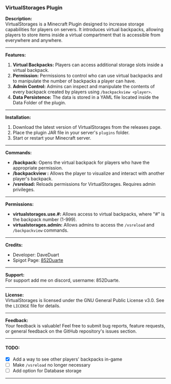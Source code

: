 ### VirtualStorages Plugin

**Description:**  
VirtualStorages is a Minecraft Plugin designed to increase storage capabilities for players on servers. It introduces virtual backpacks, allowing players to store items inside a virtual compartment that is accessible from everywhere and anywhere.

---

**Features:**

1. **Virtual Backpacks:** Players can access additional storage slots inside a virtual backpack.
2. **Permission:** Permissions to control who can use virtual backpacks and to manipulate the number of backpacks a player can have.
3. **Admin Control:** Admins can inspect and manipulate the contents of every backpack created by players using `/backpackview <player>`.
4. **Data Persistence:** The data is stored in a YAML file located inside the Data Folder of the plugin.
---

**Installation:**

1. Download the latest version of VirtualStorages from the releases page.
2. Place the plugin JAR file in your server's `plugins` folder.
3. Start or restart your Minecraft server.

---

**Commands:**

- **/backpack:** Opens the virtual backpack for players who have the appropriate permission.
- **/backpackview <player>:** Allows the player to visualize and interact with another player's backpack.
- **/vsreload:** Reloads permissions for VirtualStorages. Requires admin privileges.

---

**Permissions:**

- **virtualstorages.use.#:** Allows access to virtual backpacks, where "#" is the backpack number (1-999).
- **virtualstorages.admin:** Allows admins to access the `/vsreload` and `/backpackview` commands.

---

**Credits:**  
- Developer: DaveDuart
- Spigot Page: [852Duarte](https://www.spigotmc.org/members/852duarte.637824/)

---

**Support:**  
For support add me on discord, username: 852Duarte.

---

**License:**  
VirtualStorages is licensed under the GNU General Public License v3.0. See the `LICENSE` file for details.

---

**Feedback:**  
Your feedback is valuable! Feel free to submit bug reports, feature requests, or general feedback on the GitHub repository's issues section.

---

#### **TODO:**
- [x] Add a way to see other players' backpacks in-game
- [ ] Make `/vsreload` no longer necessary
- [ ] Add option for Database storage

--- 

